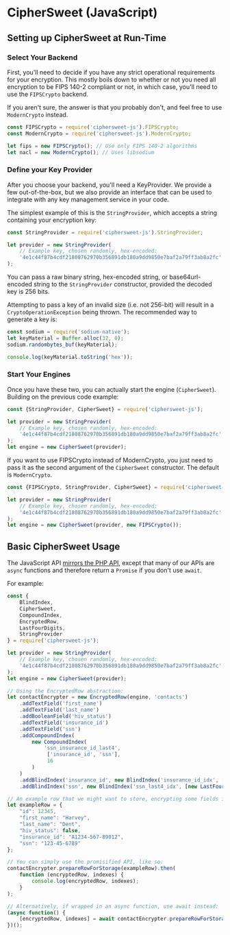 # CipherSweet (JavaScript)

## Setting up CipherSweet at Run-Time

### Select Your Backend

First, you'll need to decide if you have any strict operational requirements for
your encryption. This mostly boils down to whether or not you need all
encryption to be FIPS 140-2 compliant or not, in which case, you'll need to use
the `FIPSCrypto` backend.

If you aren't sure, the answer is that you probably don't, and feel free to use
`ModernCrypto` instead.

```javascript
const FIPSCrypto = require('ciphersweet-js').FIPSCrypto;
const ModernCrypto = require('ciphersweet-js').ModernCrypto;

let fips = new FIPSCrypto(); // Use only FIPS 140-2 algorithms
let nacl = new ModernCrypto(); // Uses libsodium
```

### Define your Key Provider

After you choose your backend, you'll need a KeyProvider. We provide a few
out-of-the-box, but we also provide an interface that can be used to integrate
with any key management service in your code.

The simplest example of this is the `StringProvider`, which accepts a
string containing your encryption key:

```javascript
const StringProvider = require('ciphersweet-js').StringProvider;

let provider = new StringProvider(
    // Example key, chosen randomly, hex-encoded:
    '4e1c44f87b4cdf21808762970b356891db180a9dd9850e7baf2a79ff3ab8a2fc'
);
```

You can pass a raw binary string, hex-encoded string, or
base64url-encoded string to the `StringProvider` constructor,
provided the decoded key is 256 bits.

Attempting to pass a key of an invalid size (i.e. not 256-bit) will
result in a `CryptoOperationException` being thrown. The recommended
way to generate a key is:

```javascript
const sodium = require('sodium-native');
let keyMaterial = Buffer.alloc(32, 0);
sodium.randombytes_buf(keyMaterial);

console.log(keyMaterial.toString('hex'));
```

### Start Your Engines

Once you have these two, you can actually start the engine (`CipherSweet`).
Building on the previous code example:

```javascript
const {StringProvider, CipherSweet} = require('ciphersweet-js');

let provider = new StringProvider(
    // Example key, chosen randomly, hex-encoded:
    '4e1c44f87b4cdf21808762970b356891db180a9dd9850e7baf2a79ff3ab8a2fc'
);
let engine = new CipherSweet(provider);
```

If you want to use FIPSCrypto instead of ModernCrypto, you just need to pass
it as the second argument of the `CipherSweet` constructor. The default is
`ModernCrypto`.

```javascript
const {FIPSCrypto, StringProvider, CipherSweet} = require('ciphersweet-js');

let provider = new StringProvider(
    // Example key, chosen randomly, hex-encoded:
    '4e1c44f87b4cdf21808762970b356891db180a9dd9850e7baf2a79ff3ab8a2fc'
);
let engine = new CipherSweet(provider, new FIPSCrypto());
```

## Basic CipherSweet Usage

The JavaScript API [mirrors the PHP API](https://github.com/paragonie/ciphersweet/tree/master/docs#basic-ciphersweet-usage),
except that many of our APIs are `async` functions and therefore return a `Promise` if you don't use `await`.

For example:

```javascript
const {
    BlindIndex,
    CipherSweet,
    CompoundIndex,
    EncryptedRow,
    LastFourDigits,
    StringProvider
} = require('ciphersweet-js');

let provider = new StringProvider(
    // Example key, chosen randomly, hex-encoded:
    '4e1c44f87b4cdf21808762970b356891db180a9dd9850e7baf2a79ff3ab8a2fc'
);
let engine = new CipherSweet(provider);

// Using the EncryptedRow abstraction:
let contactEncrypter = new EncryptedRow(engine, 'contacts')
    .addTextField('first_name')
    .addTextField('last_name')
    .addBooleanField('hiv_status')
    .addTextField('insurance_id')
    .addTextField('ssn')
    .addCompoundIndex(
        new CompoundIndex(
            'ssn_insurance_id_last4',
             ['insurance_id', 'ssn'],
             16
        )
    )
    .addBlindIndex('insurance_id', new BlindIndex('insurance_id_idx', [], 8))
    .addBlindIndex('ssn', new BlindIndex('ssn_last4_idx', [new LastFourDigits()], 8));

// An example row that we might want to store, encrypting some fields in the process...
let exampleRow = {
    "id": 12345,
    "first_name": "Harvey",
    "last_name": "Dent",
    "hiv_status": false,
    "insurance_id": "A1234-567-89012",
    "ssn": "123-45-6789"
};

// You can simply use the promisified API, like so:
contactEncrypter.prepareRowForStorage(exampleRow).then(
    function (encryptedRow, indexes) {
        console.log(encryptedRow, indexes);
    }
);

// Alternatively, if wrapped in an async function, use await instead:
(async function() {
    [encryptedRow, indexes] = await contactEncrypter.prepareRowForStorage(exampleRow); 
})();
```
